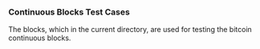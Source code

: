 ### Continuous Blocks Test Cases

The blocks, which in the current directory, are used for testing the bitcoin continuous blocks.
